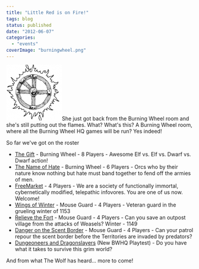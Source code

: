 ```yaml
---
title: "Little Red is on Fire!"
tags: blog
status: published
date: "2012-06-07"
categories: 
  - "events"
coverImage: "burningwheel.png"
---
```


[![](/images/burningwheel-150x150.png "burningwheel")](http://www.bigbadcon.com/wp-content/uploads/2012/05/burningwheel.png)She just got back from the Burning Wheel room and she's still putting out the flames. What? What's this? A Burning Wheel room, where all the Burning Wheel HQ games will be run? Yes indeed!

So far we've got on the roster

- [The Gift](http://www.bigbadcon.com/events/the-gift/ "The Gift") - Burning Wheel - 8 Players - Awesome Elf vs. Elf vs. Dwarf vs. Dwarf action!
- [The Name of Hate](http://www.bigbadcon.com/events/the-name-of-hate/ "The Name of Hate") - Burning Wheel - 6 Players - Orcs who by their nature know nothing but hate must band together to fend off the armies of men.
- [FreeMarket](http://www.bigbadcon.com/events/freemarket/ "FreeMarket") - 4 Players - We are a society of functionally immortal, cybernetically modified, telepathic infovores. You are one of us now. Welcome!
- [Wings of Winter](http://www.bigbadcon.com/events/wings-of-winter/ "Wings of Winter") - Mouse Guard - 4 Players - Veteran guard in the grueling winter of 1153
- [Relieve the Fort](http://www.bigbadcon.com/events/relieve-the-fort/ "Relieve the Fort") - Mouse Guard - 4 Players - Can you save an outpost village from the attacks of Weasels? Winter - 1149
- [Danger on the Scent Border](http://www.bigbadcon.com/events/danger-on-the-scent-border/ "Danger on the Scent Border") - Mouse Guard - 4 Players - Can your patrol repour the scent border before the Territories are invaded by predators?
- [Dungeoneers and Dragonslayers](http://www.bigbadcon.com/events/dungeoneers-dragonslayers-playtest/ "Dungeoneers & Dragonslayers – Playtest") (New BWHQ Playtest) - Do you have what it takes to survive this grim world?

And from what The Wolf has heard... more to come!
